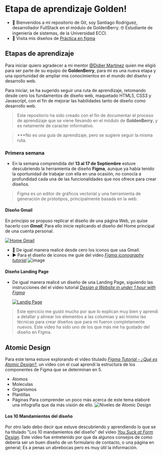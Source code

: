 # Etapa de aprendizaje Golden!
  - 👋 Bienvenidos a mi repositorio de Git, soy Santiago Rodríguez, desarrollador FullStack en el módulo de GoldenBerry. 
  🤓 Estudiante de ingeniería de sistemas, de la Universidad ECCI. 
 - 🌱 Visita mis diseños de [Práctica en figma](https://www.figma.com/file/u7mGRaglGjc7j27xGjyySm/Reto--SANTIAGO)
  
## Etapas de aprendizaje
Para iniciar quiero agradecer a mi mentor [@Didier Martinez](https://github.com/reidid) quien me eligió para ser parte de su equipo de **GoldenBerry**, para mi es una nueva etapa y una oportunidad de ampliar mis conocimientos en el mundo del diseño y desarrollo web. 

Para iniciar, se ha sugerido seguir una ruta de aprendizaje, retomando desde cero los fundamentos de diseño web, maquetado HTML5, CSS3 y Javascript, con el fin de mejorar las habilidades tanto de diseño como desarrollo web.

>Este repositorio ha sido creado con el fin de documentar el proceso de aprendizaje que se viene llevando en el módulo de **GoldenBerry**,  y es netamente de caracter informativo.

>***No es una guía de aprendizaje, pero se sugiere seguir la misma ruta. 

###	Primera semana 
- En la semana comprendida del **13 al 17 de Septiembre** estuve descubriendo la herramienta de diseño **Figma**, aunque ya había tenido la oportunidad de trabajar con ella en una ocasión, no conocía a profundidad cada una de las funcionalidades que nos ofrece para crear diseños. 
>Figma es un editor de gráficos vectorial y una herramienta de generación de prototipos, principalmente basada en la web.

#### Diseño Gmail

En principio se propuso replicar el diseño de una página Web, yo quise hacerlo con ***Gmail***; Para ello inicie replicando el diseño del Home principal de una cuenta personal. 

[![Home Gmail](https://user-images.githubusercontent.com/90514403/134243940-815dec7d-5df1-453d-8685-7c968b6b4056.PNG)
](https://user-images.githubusercontent.com/90514403/134243940-815dec7d-5df1-453d-8685-7c968b6b4056.PNG)

-  👀 De igual manera realicé desde cero los iconos que usa Gmail. 
-  ▶  Para el diseño de iconos me guíe del video  _[Figma iconography tutorial](https://www.youtube.com/watch?v=10fSci2vXtE)_
![image](https://user-images.githubusercontent.com/90514403/134237289-12855aef-4295-470d-a786-dc11f3ea7950.png)

#### Diseño Landing Page
- De igual manera realicé un diseño de una Landing Page, siguiendo las instrucciones del el vídeo tutorial [*Design a Website in under 1 hour with Figma*](https://www.youtube.com/watch?v=FK4YusHIIj0&t=14s)

	 [![Landig Page](https://user-images.githubusercontent.com/90514403/134248246-baf844e5-57e3-4a2e-8d23-9a193122f557.PNG)](https://user-images.githubusercontent.com/90514403/134248246-baf844e5-57e3-4a2e-8d23-9a193122f557.PNG)

>Este ejercicio me gustó mucho por que lo explican muy bien y aprendí a detallar y alinear los elementos a las columnas y así mismo las técnicas para crear diseños que para mi fueron completamente nuevos. Este vídeo ha sido uno de los que más me ha gustado del diseño en Figma.

## Atomic Design
Para este tema estuve explorando el vídeo titulado [*Figma Tutorial - ¿Qué es Atomic Design?*](https://www.youtube.com/watch?v=LON8IjAPEu4&t=3s), un vídeo con el cual aprendí la estructura de los componentes de Figma que se determinan en 5. 

- Atomos
- Moleculas
-  Organismos
-  Plantillas
- Páginas
Para comprender un poco más acerca de este tema elaboré una infografía que da más visión de ello. 
![Niveles de Atomic Design](https://user-images.githubusercontent.com/90514403/134364234-f22bf4e3-8993-4ed1-8099-25445cc6059a.png)


#### Los 10 Mandamientos del diseño
Por otro lado debo decir que estuve descubriendo y aprendiendo lo que se ha titulado 
"Los 10 mandamientos del diseño" del vídeo [*You Suck at Form Design*](https://www.youtube.com/watch?v=z9H7p1_iI14).
Este vídeo fue entretenido por que da algunos consejos de como debería ser un buen diseño de un formulario de contacto, o una página en general; Es a penas un abrebocas pero es muy útil la información. 
